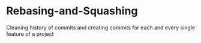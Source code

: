 # Rebasing-and-Squashing
Cleaning history of commits and creating commits for each and every single feature of a project
